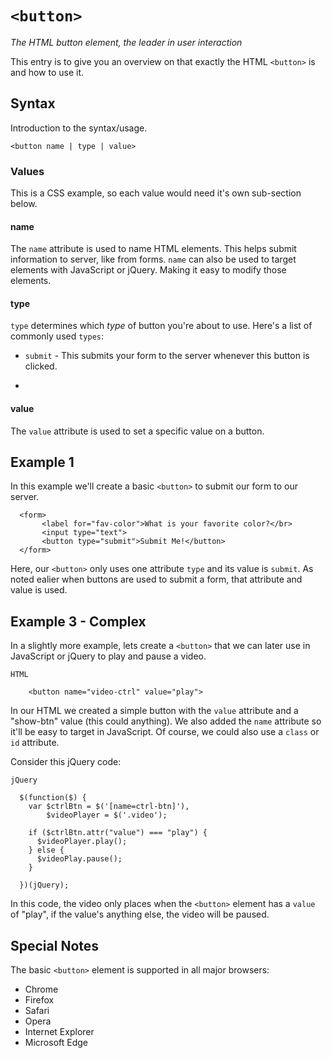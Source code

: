 # `<button>`

*The HTML button element, the leader in user interaction*

This entry is to give you an overview on that exactly the HTML `<button>` is and how to use it.

## Syntax

Introduction to the syntax/usage.

```
<button name | type | value>
```

### Values

This is a CSS example, so each value would need it's own sub-section below.

#### name

The `name` attribute is used to name HTML elements. This helps submit information to server, like from forms. `name` can also be used to target elements with JavaScript or jQuery. Making it easy to modify those elements.

#### type

`type` determines which *type* of button you're about to use. Here's a list of commonly used `types`:

* `submit` - This submits your form to the server whenever this button is clicked.

* 

#### value

The `value` attribute is used to set a specific value on a button.

## Example 1

In this example we'll create a basic `<button>` to submit our form to our server.

```
  <form>
       <label for="fav-color">What is your favorite color?</br>
       <input type="text">
       <button type="submit">Submit Me!</button>
  </form>
```

Here, our `<button>` only uses one attribute `type` and its value is `submit`. As noted ealier when buttons are used to submit a form, that attribute and value is used.

## Example 3 - Complex

In a slightly more example, lets create a `<button>` that we can later use in JavaScript or jQuery to play and pause a video. 

```
HTML

    <button name="video-ctrl" value="play">
```

In our HTML we created a simple button with the `value` attribute and a  "show-btn" value (this could anything). We also added the `name` attribute so it'll be easy to target in JavaScript. Of course, we could also use a `class` or `id` attribute.

Consider this jQuery code:

```
jQuery

  $(function($) {
    var $ctrlBtn = $('[name=ctrl-btn]'),
        $videoPlayer = $('.video');

    if ($ctrlBtn.attr("value") === "play") {
      $videoPlayer.play();
    } else {
      $videoPlay.pause();
    }

  })(jQuery);

```

In this code, the video only places when the `<button>` element has a `value` of "play", if the value's anything else, the video will be paused.


## Special Notes

The basic `<button>` element is supported in all major browsers:

* Chrome
* Firefox
* Safari
* Opera
* Internet Explorer
* Microsoft Edge